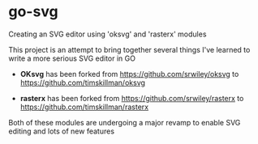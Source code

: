 # go-svg
Creating an SVG editor using 'oksvg' and 'rasterx' modules

This project is an attempt to bring together several things I've learned to write a more serious SVG editor in GO

- **OKsvg** has been forked from https://github.com/srwiley/oksvg to https://github.com/timskillman/oksvg

- **rasterx** has been forked from https://github.com/srwiley/rasterx to https://github.com/timskillman/rasterx

Both of these modules are undergoing a major revamp to enable SVG editing and lots of new features

